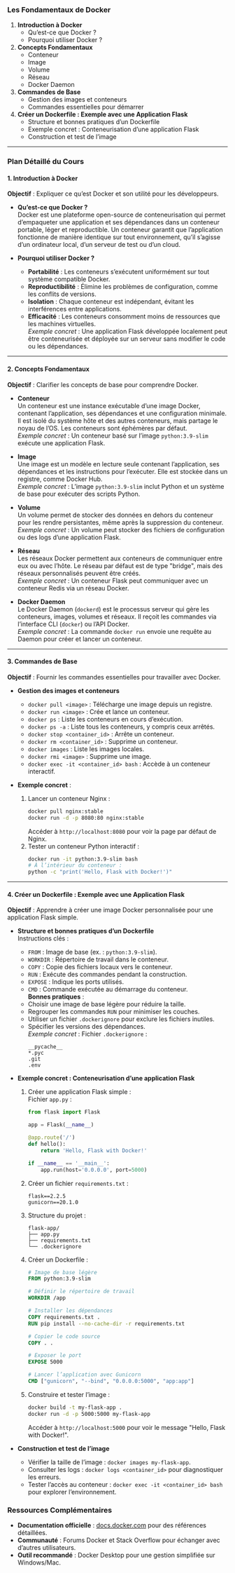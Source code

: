 ### Les Fondamentaux de Docker

1. **Introduction à Docker**
   - Qu’est-ce que Docker ?
   - Pourquoi utiliser Docker ?
2. **Concepts Fondamentaux**
   - Conteneur
   - Image
   - Volume
   - Réseau
   - Docker Daemon
3. **Commandes de Base**
   - Gestion des images et conteneurs
   - Commandes essentielles pour démarrer
4. **Créer un Dockerfile : Exemple avec une Application Flask**
   - Structure et bonnes pratiques d’un Dockerfile
   - Exemple concret : Conteneurisation d’une application Flask
   - Construction et test de l’image

---

### Plan Détaillé du Cours

#### 1. Introduction à Docker
**Objectif** : Expliquer ce qu’est Docker et son utilité pour les développeurs.

- **Qu’est-ce que Docker ?**  
  Docker est une plateforme open-source de conteneurisation qui permet d’empaqueter une application et ses dépendances dans un conteneur portable, léger et reproductible. Un conteneur garantit que l’application fonctionne de manière identique sur tout environnement, qu’il s’agisse d’un ordinateur local, d’un serveur de test ou d’un cloud.

- **Pourquoi utiliser Docker ?**  
  - **Portabilité** : Les conteneurs s’exécutent uniformément sur tout système compatible Docker.  
  - **Reproductibilité** : Élimine les problèmes de configuration, comme les conflits de versions.  
  - **Isolation** : Chaque conteneur est indépendant, évitant les interférences entre applications.  
  - **Efficacité** : Les conteneurs consomment moins de ressources que les machines virtuelles.  
  *Exemple concret* : Une application Flask développée localement peut être conteneurisée et déployée sur un serveur sans modifier le code ou les dépendances.

---

#### 2. Concepts Fondamentaux
**Objectif** : Clarifier les concepts de base pour comprendre Docker.

- **Conteneur**  
  Un conteneur est une instance exécutable d’une image Docker, contenant l’application, ses dépendances et une configuration minimale. Il est isolé du système hôte et des autres conteneurs, mais partage le noyau de l’OS. Les conteneurs sont éphémères par défaut.  
  *Exemple concret* : Un conteneur basé sur l’image `python:3.9-slim` exécute une application Flask.

- **Image**  
  Une image est un modèle en lecture seule contenant l’application, ses dépendances et les instructions pour l’exécuter. Elle est stockée dans un registre, comme Docker Hub.  
  *Exemple concret* : L’image `python:3.9-slim` inclut Python et un système de base pour exécuter des scripts Python.

- **Volume**  
  Un volume permet de stocker des données en dehors du conteneur pour les rendre persistantes, même après la suppression du conteneur.  
  *Exemple concret* : Un volume peut stocker des fichiers de configuration ou des logs d’une application Flask.

- **Réseau**  
  Les réseaux Docker permettent aux conteneurs de communiquer entre eux ou avec l’hôte. Le réseau par défaut est de type "bridge", mais des réseaux personnalisés peuvent être créés.  
  *Exemple concret* : Un conteneur Flask peut communiquer avec un conteneur Redis via un réseau Docker.

- **Docker Daemon**  
  Le Docker Daemon (`dockerd`) est le processus serveur qui gère les conteneurs, images, volumes et réseaux. Il reçoit les commandes via l’interface CLI (`docker`) ou l’API Docker.  
  *Exemple concret* : La commande `docker run` envoie une requête au Daemon pour créer et lancer un conteneur.

---

#### 3. Commandes de Base
**Objectif** : Fournir les commandes essentielles pour travailler avec Docker.

- **Gestion des images et conteneurs**  
  - `docker pull <image>` : Télécharge une image depuis un registre.  
  - `docker run <image>` : Crée et lance un conteneur.  
  - `docker ps` : Liste les conteneurs en cours d’exécution.  
  - `docker ps -a` : Liste tous les conteneurs, y compris ceux arrêtés.  
  - `docker stop <container_id>` : Arrête un conteneur.  
  - `docker rm <container_id>` : Supprime un conteneur.  
  - `docker images` : Liste les images locales.  
  - `docker rmi <image>` : Supprime une image.  
  - `docker exec -it <container_id> bash` : Accède à un conteneur interactif.

- **Exemple concret** :  
  1. Lancer un conteneur Nginx :  
     ```bash
     docker pull nginx:stable
     docker run -d -p 8080:80 nginx:stable
     ```
     Accéder à `http://localhost:8080` pour voir la page par défaut de Nginx.  
  2. Tester un conteneur Python interactif :  
     ```bash
     docker run -it python:3.9-slim bash
     # À l’intérieur du conteneur :
     python -c "print('Hello, Flask with Docker!')"
     ```

---

#### 4. Créer un Dockerfile : Exemple avec une Application Flask
**Objectif** : Apprendre à créer une image Docker personnalisée pour une application Flask simple.

- **Structure et bonnes pratiques d’un Dockerfile**  
  Instructions clés :  
  - `FROM` : Image de base (ex. : `python:3.9-slim`).  
  - `WORKDIR` : Répertoire de travail dans le conteneur.  
  - `COPY` : Copie des fichiers locaux vers le conteneur.  
  - `RUN` : Exécute des commandes pendant la construction.  
  - `EXPOSE` : Indique les ports utilisés.  
  - `CMD` : Commande exécutée au démarrage du conteneur.  
  **Bonnes pratiques** :  
  - Choisir une image de base légère pour réduire la taille.  
  - Regrouper les commandes `RUN` pour minimiser les couches.  
  - Utiliser un fichier `.dockerignore` pour exclure les fichiers inutiles.  
  - Spécifier les versions des dépendances.  
  *Exemple concret* : Fichier `.dockerignore` :  
    ```
    __pycache__
    *.pyc
    .git
    .env
    ```

- **Exemple concret : Conteneurisation d’une application Flask**  
  1. Créer une application Flask simple :  
     Fichier `app.py` :  
     ```python
     from flask import Flask

     app = Flask(__name__)

     @app.route('/')
     def hello():
         return 'Hello, Flask with Docker!'

     if __name__ == '__main__':
         app.run(host='0.0.0.0', port=5000)
     ```
  2. Créer un fichier `requirements.txt` :  
     ```
     flask==2.2.5
     gunicorn==20.1.0
     ```
  3. Structure du projet :  
     ```
     flask-app/
     ├── app.py
     ├── requirements.txt
     └── .dockerignore
     ```
  4. Créer un Dockerfile :  
     ```dockerfile
     # Image de base légère
     FROM python:3.9-slim

     # Définir le répertoire de travail
     WORKDIR /app

     # Installer les dépendances
     COPY requirements.txt .
     RUN pip install --no-cache-dir -r requirements.txt

     # Copier le code source
     COPY . .

     # Exposer le port
     EXPOSE 5000

     # Lancer l’application avec Gunicorn
     CMD ["gunicorn", "--bind", "0.0.0.0:5000", "app:app"]
     ```
  5. Construire et tester l’image :  
     ```bash
     docker build -t my-flask-app .
     docker run -d -p 5000:5000 my-flask-app
     ```
     Accéder à `http://localhost:5000` pour voir le message "Hello, Flask with Docker!".

- **Construction et test de l’image**  
  - Vérifier la taille de l’image : `docker images my-flask-app`.  
  - Consulter les logs : `docker logs <container_id>` pour diagnostiquer les erreurs.  
  - Tester l’accès au conteneur : `docker exec -it <container_id> bash` pour explorer l’environnement.


### Ressources Complémentaires
- **Documentation officielle** : [docs.docker.com](https://docs.docker.com) pour des références détaillées.  
- **Communauté** : Forums Docker et Stack Overflow pour échanger avec d’autres utilisateurs.  
- **Outil recommandé** : Docker Desktop pour une gestion simplifiée sur Windows/Mac.